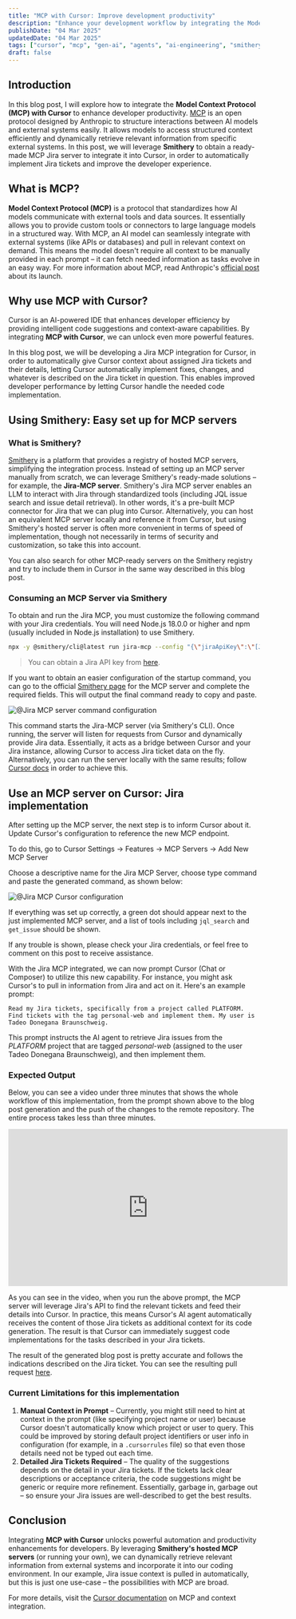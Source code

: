 ```yaml
---
title: "MCP with Cursor: Improve development productivity"
description: "Enhance your development workflow by integrating the Model Context Protocol (MCP) with Cursor. Automate Jira ticket implementation to optimize productivity."
publishDate: "04 Mar 2025"
updatedDate: "04 Mar 2025"
tags: ["cursor", "mcp", "gen-ai", "agents", "ai-engineering", "smithery", "model-context-protocol"]
draft: false
---
```


## Introduction

In this blog post, I will explore how to integrate the **Model Context Protocol (MCP) with Cursor** to enhance developer productivity. [MCP](https://www.anthropic.com/news/model-context-protocol) is an open protocol designed by Anthropic to structure interactions between AI models and external systems easily. It allows models to access structured context efficiently and dynamically retrieve relevant information from specific external systems. In this post, we will leverage **Smithery** to obtain a ready-made MCP Jira server to integrate it into Cursor, in order to automatically implement Jira tickets and improve the developer experience.

## What is MCP?

**Model Context Protocol (MCP)** is a protocol that standardizes how AI models communicate with external tools and data sources. It essentially allows you to provide custom tools or connectors to large language models in a structured way. With MCP, an AI model can seamlessly integrate with external systems (like APIs or databases) and pull in relevant context on demand. This means the model doesn't require all context to be manually provided in each prompt – it can fetch needed information as tasks evolve in an easy way. For more information about MCP, read Anthropic's [official post](https://www.anthropic.com/news/model-context-protocol) about its launch.

## Why use MCP with Cursor?

Cursor is an AI-powered IDE that enhances developer efficiency by providing intelligent code suggestions and context-aware capabilities. By integrating **MCP with Cursor**, we can unlock even more powerful features.

In this blog post, we will be developing a Jira MCP integration for Cursor, in order to automatically give Cursor context about assigned Jira tickets and their details, letting Cursor automatically implement fixes, changes, and whatever is described on the Jira ticket in question. This enables improved developer performance by letting Cursor handle the needed code implementation.

## Using Smithery: Easy set up for MCP servers

### What is Smithery?

[Smithery](https://smithery.ai/docs) is a platform that provides a registry of hosted MCP servers, simplifying the integration process. Instead of setting up an MCP server manually from scratch, we can leverage Smithery's ready-made solutions – for example, the **Jira-MCP server**. Smithery's Jira MCP server enables an LLM to interact with Jira through standardized tools (including JQL issue search and issue detail retrieval). In other words, it's a pre-built MCP connector for Jira that we can plug into Cursor. Alternatively, you can host an equivalent MCP server locally and reference it from Cursor, but using Smithery's hosted server is often more convenient in terms of speed of implementation, though not necessarily in terms of security and customization, so take this into account.

You can also search for other MCP-ready servers on the Smithery registry and try to include them in Cursor in the same way described in this blog post.

### Consuming an MCP Server via Smithery

To obtain and run the Jira MCP, you must customize the following command with your Jira credentials. You will need Node.js 18.0.0 or higher
and npm (usually included in Node.js installation) to use Smithery.

```sh
npx -y @smithery/cli@latest run jira-mcp --config "{\"jiraApiKey\":\"[JIRA_API_KEY]\",\"jiraUserEmail\":\"[YOUR_JIRA_MAIL]\",\"jiraInstanceUrl\":\"[YOUR_JIRA_INSTANCE_URL]\"}"
```

> You can obtain a Jira API key from [here](https://id.atlassian.com/manage-profile/security/api-tokens).

If you want to obtain an easier configuration of the startup command, you can go to the official [Smithery page](https://smithery.ai/server/jira-mcp) for the MCP server and complete the required fields. This will output the final command ready to copy and paste.

![@Jira MCP server command configuration](./jira-config.png "Jira MCP server command configuration")

This command starts the Jira-MCP server (via Smithery's CLI). Once running, the server will listen for requests from Cursor and dynamically provide Jira data. Essentially, it acts as a bridge between Cursor and your Jira instance, allowing Cursor to access Jira ticket data on the fly. Alternatively, you can run the server locally with the same results; follow [Cursor docs](https://docs.cursor.com/context/model-context-protocol) in order to achieve this.

## Use an MCP server on Cursor: Jira implementation

After setting up the MCP server, the next step is to inform Cursor about it. Update Cursor's configuration to reference the new MCP endpoint.

To do this, go to Cursor Settings -> Features -> MCP Servers -> Add New MCP Server

Choose a descriptive name for the Jira MCP Server, choose type command and paste the generated command, as shown below:

![@Jira MCP Cursor configuration](./jira-mcp-cursor-config.png "Jira MCP Cursor configuration")

If everything was set up correctly, a green dot should appear next to the just implemented MCP server, and a list of tools including `jql_search` and `get_issue` should be shown.

If any trouble is shown, please check your Jira credentials, or feel free to comment on this post to receive assistance.

With the Jira MCP integrated, we can now prompt Cursor (Chat or Composer) to utilize this new capability. For instance, you might ask Cursor's to pull in information from Jira and act on it. Here's an example prompt:

```text
Read my Jira tickets, specifically from a project called PLATFORM. Find tickets with the tag personal-web and implement them. My user is Tadeo Donegana Braunschweig.
```

This prompt instructs the AI agent to retrieve Jira issues from the *PLATFORM* project that are tagged *personal-web* (assigned to the user Tadeo Donegana Braunschweig), and then implement them. 

### Expected Output

Below, you can see a video under three minutes that shows the whole workflow of this implementation, from the prompt shown above to the blog post generation and the push of the changes to the remote repository. The entire process takes less than three minutes.

<iframe width="560" height="315" src="https://www.youtube.com/embed/v-aGrTd_JJo" title="MCP with Cursor Workflow" frameborder="0" allow="accelerometer; autoplay; clipboard-write; encrypted-media; gyroscope; picture-in-picture" allowfullscreen></iframe>

As you can see in the video, when you run the above prompt, the MCP server will leverage Jira's API to find the relevant tickets and feed their details into Cursor. In practice, this means Cursor's AI agent automatically receives the content of those Jira tickets as additional context for its code generation. The result is that Cursor can immediately suggest code implementations for the tasks described in your Jira tickets.

The result of the generated blog post is pretty accurate and follows the indications described on the Jira ticket. You can see the resulting pull request [here](https://github.com/tadeodonegana/tadeodonegana.github.io/pull/57).

### Current Limitations for this implementation

1. **Manual Context in Prompt** – Currently, you might still need to hint at context in the prompt (like specifying project name or user) because Cursor doesn't automatically know which project or user to query. This could be improved by storing default project identifiers or user info in configuration (for example, in a `.cursorrules` file) so that even those details need not be typed out each time.
2. **Detailed Jira Tickets Required** – The quality of the suggestions depends on the detail in your Jira tickets. If the tickets lack clear descriptions or acceptance criteria, the code suggestions might be generic or require more refinement. Essentially, garbage in, garbage out – so ensure your Jira issues are well-described to get the best results.

## Conclusion

Integrating **MCP with Cursor** unlocks powerful automation and productivity enhancements for developers. By leveraging **Smithery's hosted MCP servers** (or running your own), we can dynamically retrieve relevant information from external systems and incorporate it into our coding environment. In our example, Jira issue context is pulled in automatically, but this is just one use-case – the possibilities with MCP are broad.

For more details, visit the [Cursor documentation](https://docs.cursor.com/context/model-context-protocol) on MCP and context integration.